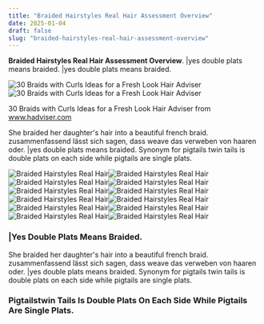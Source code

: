 ```yaml
---
title: "Braided Hairstyles Real Hair Assessment Overview"
date: 2025-01-04
draft: false
slug: "braided-hairstyles-real-hair-assessment-overview" 
---
```


**Braided Hairstyles Real Hair Assessment Overview**. |yes double plats means braided. |yes double plats means braided.

![30 Braids with Curls Ideas for a Fresh Look Hair Adviser](https://i2.wp.com/www.hadviser.com/wp-content/uploads/2022/09/7-side-parted-braids-with-curls-CflBSp8jMrJ.jpg?resize=951%2C1096&ssl=1)![30 Braids with Curls Ideas for a Fresh Look Hair Adviser](https://i2.wp.com/www.hadviser.com/wp-content/uploads/2022/09/7-side-parted-braids-with-curls-CflBSp8jMrJ.jpg?resize=951%2C1096&ssl=1)

30 Braids with Curls Ideas for a Fresh Look Hair Adviser from www.hadviser.com

She braided her daughter's hair into a beautiful french braid. zusammenfassend lässt sich sagen, dass weave das verweben von haaren oder. |yes double plats means braided. Synonym for pigtails twin tails is double plats on each side while pigtails are single plats.

![Braided Hairstyles Real Hair ](https://braidhairstyles.com/wp-content/uploads/2022/08/Layered-Braids-1160x1536.jpeg " 25 Natural Braided Hairstyles Simple Styles You'll Love Wearing")![Braided Hairstyles Real Hair ](https://i.pinimg.com/originals/e8/d8/c1/e8d8c1448d518affc84ddcb8f86e9ad9.png " 20+ Easy Braided Hairstyles For Natural Hair Fashion Style")![Braided Hairstyles Real Hair ](https://www.haircolorsite.com/wp-content/uploads/2020/11/braided-hairstyles-for-black-females-1-608x918.jpg " Smart Tips About Nice Braided Hairstyles For Black Hair Curly Quiff")![Braided Hairstyles Real Hair ](https://i2.wp.com/www.hadviser.com/wp-content/uploads/2022/09/7-side-parted-braids-with-curls-CflBSp8jMrJ.jpg?resize=951%2C1096&ssl=1 " 30 Braids with Curls Ideas for a Fresh Look Hair Adviser")![Braided Hairstyles Real Hair ](https://braidhairstyles.com/wp-content/uploads/2022/08/Scalp-Braids-Hairstyles-1024x768.jpg " 25 Scalp Braids Hairstyles Braid Hairstyles")![Braided Hairstyles Real Hair ](https://content.latest-hairstyles.com/wp-content/uploads/protective-unique-braided-design-for-black-women-with-long-hair.jpg " Braids Styles The Ultimate Guide To Braided Hair")![Braided Hairstyles Real Hair ](https://i.pinimg.com/originals/2e/02/81/2e02812f4f789a58f319fae662b41801.jpg " 60 and Fascinating Braided Hairstyles for Black Hair")![Braided Hairstyles Real Hair ](https://i.pinimg.com/originals/09/cf/e3/09cfe3afe84933323df4f0500f8b8078.jpg " Braided Hairstyles With Real Hair")![Braided Hairstyles Real Hair ](https://i1.wp.com/www.hadviser.com/wp-content/uploads/2020/04/1-long-curly-braids-B8ytI8ElWde.jpg?resize=1080%2C1350&ssl=1 " 50 JawDropping Braided Hairstyles to Copy This Year Hair Adviser")![Braided Hairstyles Real Hair ](https://www.naturalhair-products.com/images/Braided-hairstyles-16.jpg " Smart Tips About Nice Braided Hairstyles For Black Hair Curly Quiff")![Braided Hairstyles Real Hair ](https://www.byrdie.com/thmb/JVSm03QcIIxwIkfCAlI2OCu0zr0=/1923x2289/filters:no_upscale():max_bytes(150000):strip_icc()/danai-db531349716545918df99f2a93f59329-077eaa9b99394af3819ff25dafc04d3b.jpg " 20 Stunning Braided Hairstyles for Natural Hair")![Braided Hairstyles Real Hair ](https://i2.wp.com/www.hadviser.com/wp-content/uploads/2020/04/33-black-bob-with-braids-B4UvBfElmw4.jpg?resize=1073%2C1271&ssl=1 " 50 JawDropping Braided Hairstyles to Try in 2023 Hair Adviser")

### |Yes Double Plats Means Braided.

She braided her daughter's hair into a beautiful french braid. zusammenfassend lässt sich sagen, dass weave das verweben von haaren oder. |yes double plats means braided. Synonym for pigtails twin tails is double plats on each side while pigtails are single plats.

### Pigtailstwin Tails Is Double Plats On Each Side While Pigtails Are Single Plats.